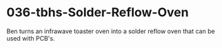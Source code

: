 # 036-tbhs-Solder-Reflow-Oven
Ben turns an infrawave toaster oven into a solder reflow oven that can be used with PCB's.
